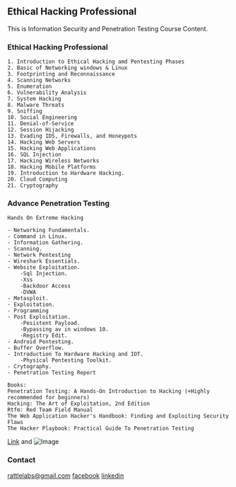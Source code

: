 ## Ethical Hacking Professional
This is Information Security and Penetration Testing  Course Content.

### Ethical Hacking Professional

``` Curiculum
1. Introduction to Ethical Hacking amd Pentesting Phases
2. Basic of Networking windows & Linux
3. Footprinting and Reconnaissance
4. Scanning Networks
5. Enumeration
6. Vulnerability Analysis
7. System Hacking
8. Malware Threats
9. Sniffing
10. Social Engineering
11. Denial-of-Service
12. Session Hijacking
13. Evading IDS, Firewalls, and Honeypots
14. Hacking Web Servers
15. Hacking Web Applications
16. SQL Injection
17. Hacking Wireless Networks
18. Hacking Mobile Platforms
19. Introduction to Hardware Hacking.
20. Cloud Computing
21. Cryptography
```
### Advance Penetration Testing
```
Hands On Extreme Hacking

- Networking Fundamentals.
- Command in Linux.
- Information Gathering.
- Scanning.
- Network Pentesting 
- Wireshark Essentials.
- Website Exploitation.
    -Sql Injection.
    -Xss
    -Backdoor Access
    -DVWA
- Metasploit.
- Exploitation.
- Programming
- Post Exploitation.
    -Pesistent Payload.
    -Bypassing av in windows 10.
    -Registry Edit.
- Android Pentesting.
- Buffer Overflow.
- Introduction To Hardware Hacking and IOT.
    -Physical Pentesting Toolkit.
- Crytography.
- Penetration Testing Report

Books:
Penetration Testing: A Hands-On Introduction to Hacking (+Highly recommended for beginners)
Hacking: The Art of Exploitation, 2nd Edition
Rtfm: Red Team Field Manual
The Web Application Hacker's Handbook: Finding and Exploiting Security Flaws
The Hacker Playbook: Practical Guide To Penetration Testing

```



[Link](url) and ![Image](src)


### Contact

rattlelabs@gmail.com
[facebook](https://www.facebook.com/RattleMindOfficial/)
[linkedin](linkedin.com/in/mohsin-khan-412439149/)
